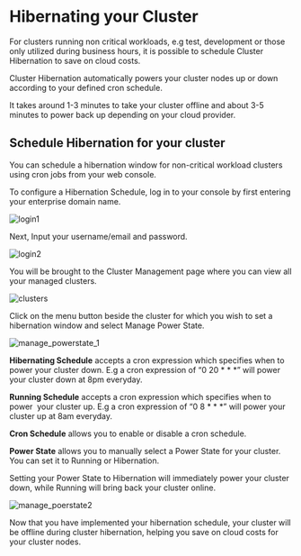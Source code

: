 # Hibernating your Cluster

For clusters running non critical workloads, e.g test, development or those only utilized during business hours, it is possible to schedule Cluster Hibernation to save on cloud costs.

Cluster Hibernation automatically powers your cluster nodes up or down according to your defined cron schedule.

It takes around 1-3 minutes to take your cluster offline and about 3-5 minutes to power back up depending on your cloud provider.

## Schedule Hibernation for your cluster

You can schedule a hibernation window for non-critical workload clusters using cron jobs from your web console.

To configure a Hibernation Schedule, log in to your console by first entering your enterprise domain name.

![login1](cluster-management/imgs/Saap-login1.png)

Next, Input your username/email and password.

![login2](cluster-management/imgs/SAAP-login22.png)

You will be brought to the Cluster Management page where you can view all your managed clusters.

![clusters](cluster-management/imgs/Saap-clusters.png)

Click on the menu button beside the cluster for which you wish to set a hibernation window and select Manage Power State.


![manage_powerstate_1](cluster-management/imgs/manage-powerstate-1.png)

**Hibernating Schedule** accepts a cron expression which specifies when to power your cluster down. E.g a cron expression of “0 20 * * *” will power your cluster down at 8pm everyday.

**Running Schedule** accepts a cron expression which specifies when to power  your cluster up. E.g a cron expression of “0 8 * * *” will power your cluster up at 8am everyday.

**Cron Schedule** allows you to enable or disable a cron schedule.

**Power State** allows you to manually select a Power State for your cluster. You can set it to Running or Hibernation.

Setting your Power State to Hibernation will immediately power your cluster down, while Running will bring back your cluster online.

![manage_poerstate2](cluster-management/imgs/manage-powerstate2.png)


Now that you have implemented your hibernation schedule, your cluster will be offline during cluster hibernation, helping you save on cloud costs for your cluster nodes.




